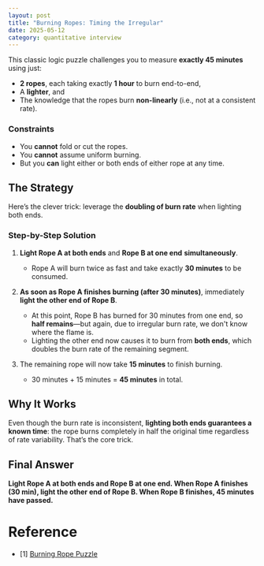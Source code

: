 ```yaml
---
layout: post
title: "Burning Ropes: Timing the Irregular"
date: 2025-05-12
category: quantitative interview
---
```


This classic logic puzzle challenges you to measure **exactly 45 minutes** using just:

- **2 ropes**, each taking exactly **1 hour** to burn end-to-end,
- A **lighter**, and
- The knowledge that the ropes burn **non-linearly** (i.e., not at a consistent rate).

### Constraints

- You **cannot** fold or cut the ropes.
- You **cannot** assume uniform burning.
- But you **can** light either or both ends of either rope at any time.

## The Strategy

Here’s the clever trick: leverage the **doubling of burn rate** when lighting both ends.

### Step-by-Step Solution

1. **Light Rope A at both ends** and **Rope B at one end** **simultaneously**.

   - Rope A will burn twice as fast and take exactly **30 minutes** to be consumed.

2. **As soon as Rope A finishes burning (after 30 minutes)**, immediately **light the other end of Rope B**.

   - At this point, Rope B has burned for 30 minutes from one end, so **half remains**—but again, due to irregular burn rate, we don't know where the flame is.
   - Lighting the other end now causes it to burn from **both ends**, which doubles the burn rate of the remaining segment.

3. The remaining rope will now take **15 minutes** to finish burning.

   - 30 minutes + 15 minutes = **45 minutes** in total.

## Why It Works

Even though the burn rate is inconsistent, **lighting both ends guarantees a known time**: the rope burns completely in half the original time regardless of rate variability. That’s the core trick.

## Final Answer

**Light Rope A at both ends and Rope B at one end. When Rope A finishes (30 min), light the other end of Rope B. When Rope B finishes, 45 minutes have passed.**

# Reference

* [1] [Burning Rope Puzzle](https://en.wikipedia.org/wiki/Rope-burning_puzzle)
